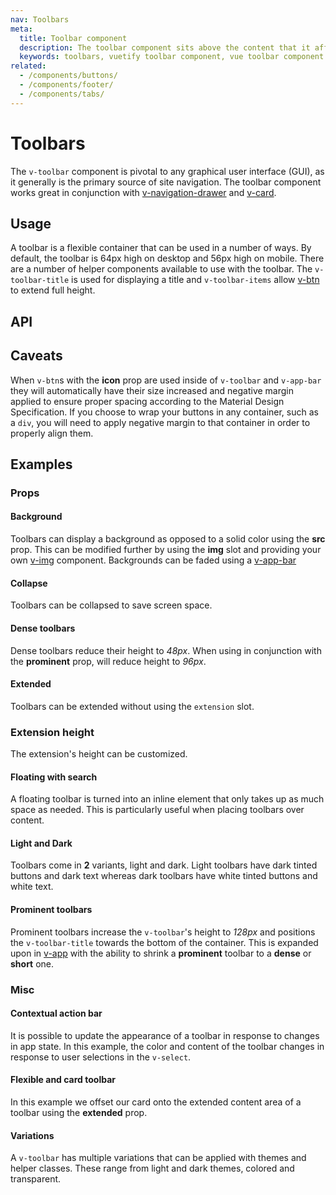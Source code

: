 ```yaml
---
nav: Toolbars
meta:
  title: Toolbar component
  description: The toolbar component sits above the content that it affects and provides an area for labeling and additional actions.
  keywords: toolbars, vuetify toolbar component, vue toolbar component
related:
  - /components/buttons/
  - /components/footer/
  - /components/tabs/
---
```


# Toolbars

The `v-toolbar` component is pivotal to any graphical user interface (GUI), as it generally is the primary source of site navigation. The toolbar component works great in conjunction with [v-navigation-drawer](/components/navigation-drawers) and [v-card](/components/cards).

<entry />

## Usage

A toolbar is a flexible container that can be used in a number of ways. By default, the toolbar is 64px high on desktop and 56px high on mobile. There are a number of helper components available to use with the toolbar. The `v-toolbar-title` is used for displaying a title and `v-toolbar-items` allow [v-btn](/components/buttons) to extend full height.

<!-- <usage name="v-toolbar" /> -->

## API

<api-inline />

<!-- ## Sub-components

### v-toolbar-items

v-toolbar-items description

### v-toolbar-title

v-toolbar-title description -->

## Caveats

<alert type="warning">

  When `v-btn`s with the **icon** prop are used inside of `v-toolbar` and `v-app-bar` they will automatically have their size increased and negative margin applied to ensure proper spacing according to the Material Design Specification. If you choose to wrap your buttons in any container, such as a `div`, you will need to apply negative margin to that container in order to properly align them.

</alert>

## Examples

### Props

#### Background

Toolbars can display a background as opposed to a solid color using the **src** prop. This can be modified further by using the **img** slot and providing your own [v-img](/components/images) component. Backgrounds can be faded using a [v-app-bar](/components/app-bars#prominent-w-scroll-shrink-and-image)

<example file="v-toolbar/prop-background" />

#### Collapse

Toolbars can be collapsed to save screen space.

<example file="v-toolbar/prop-collapse" />

#### Dense toolbars

Dense toolbars reduce their height to _48px_. When using in conjunction with the **prominent** prop, will reduce height to _96px_.

<example file="v-toolbar/prop-dense" />

#### Extended

Toolbars can be extended without using the `extension` slot.

<example file="v-toolbar/prop-extended" />

### Extension height

The extension's height can be customized.

<example file="v-toolbar/prop-extension-height" />

#### Floating with search

A floating toolbar is turned into an inline element that only takes up as much space as needed. This is particularly useful when placing toolbars over content.

<example file="v-toolbar/prop-floating-with-search" />

#### Light and Dark

Toolbars come in **2** variants, light and dark. Light toolbars have dark tinted buttons and dark text whereas dark toolbars have white tinted buttons and white text.

<example file="v-toolbar/prop-light-and-dark" />

#### Prominent toolbars

Prominent toolbars increase the `v-toolbar`'s height to _128px_ and positions the `v-toolbar-title` towards the bottom of the container. This is expanded upon in [v-app](/components/app-bars#prominent-w-scroll-shrink) with the ability to shrink a **prominent** toolbar to a **dense** or **short** one.

<example file="v-toolbar/prop-prominent" />

### Misc

#### Contextual action bar

It is possible to update the appearance of a toolbar in response to changes in app state. In this example, the color and content of the toolbar changes in response to user selections in the `v-select`.

<example file="v-toolbar/misc-contextual-action-bar" />

#### Flexible and card toolbar

In this example we offset our card onto the extended content area of a toolbar using the **extended** prop.

<example file="v-toolbar/misc-flexible-and-card" />

#### Variations

A `v-toolbar` has multiple variations that can be applied with themes and helper classes. These range from light and dark themes, colored and transparent.

<example file="v-toolbar/misc-variations" />

<backmatter />
